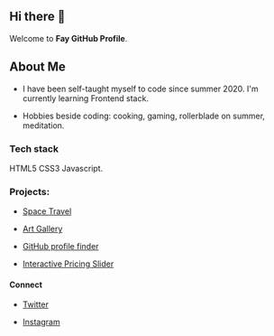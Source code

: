 ## Hi there 👋 

Welcome to **Fay GitHub Profile**.

## About Me

- I have been self-taught myself to code since summer 2020. I'm currently learning Frontend stack.

- Hobbies beside coding: cooking, gaming, rollerblade on summer, meditation.

### Tech stack

HTML5 CSS3 Javascript.

### Projects: 

- [Space Travel](https://github.com/nottohave/space-travel-website-practice#links) 

- [Art Gallery](https://github.com/nottohave/Art-Gallery-Website#links)

- [GitHub profile finder](https://github.com/nottohave/frontendmentor_octocat)

- [Interactive Pricing Slider](https://github.com/nottohave/interactive-pricing-slider)

#### Connect 

- [Twitter](https://twitter.com/Ubering_Cacti)

- [Instagram](https://www.instagram.com/ubering_cacti/)
